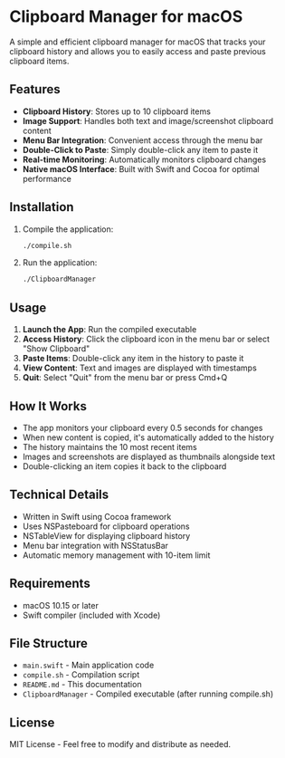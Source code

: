 # Clipboard Manager for macOS

A simple and efficient clipboard manager for macOS that tracks your clipboard history and allows you to easily access and paste previous clipboard items.

## Features

- **Clipboard History**: Stores up to 10 clipboard items
- **Image Support**: Handles both text and image/screenshot clipboard content
- **Menu Bar Integration**: Convenient access through the menu bar
- **Double-Click to Paste**: Simply double-click any item to paste it
- **Real-time Monitoring**: Automatically monitors clipboard changes
- **Native macOS Interface**: Built with Swift and Cocoa for optimal performance

## Installation

1. Compile the application:
   ```bash
   ./compile.sh
   ```

2. Run the application:
   ```bash
   ./ClipboardManager
   ```

## Usage

1. **Launch the App**: Run the compiled executable
2. **Access History**: Click the clipboard icon in the menu bar or select "Show Clipboard"
3. **Paste Items**: Double-click any item in the history to paste it
4. **View Content**: Text and images are displayed with timestamps
5. **Quit**: Select "Quit" from the menu bar or press Cmd+Q

## How It Works

- The app monitors your clipboard every 0.5 seconds for changes
- When new content is copied, it's automatically added to the history
- The history maintains the 10 most recent items
- Images and screenshots are displayed as thumbnails alongside text
- Double-clicking an item copies it back to the clipboard

## Technical Details

- Written in Swift using Cocoa framework
- Uses NSPasteboard for clipboard operations
- NSTableView for displaying clipboard history
- Menu bar integration with NSStatusBar
- Automatic memory management with 10-item limit

## Requirements

- macOS 10.15 or later
- Swift compiler (included with Xcode)

## File Structure

- `main.swift` - Main application code
- `compile.sh` - Compilation script
- `README.md` - This documentation
- `ClipboardManager` - Compiled executable (after running compile.sh)

## License

MIT License - Feel free to modify and distribute as needed.